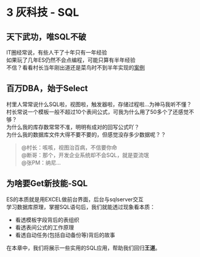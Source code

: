 # 3 灰科技 - SQL
## 天下武功，唯SQL不破
IT圈经常说，有些人干了十年只有一年经验  
如果玩了几年ES仍然不会点编程，可能只算有半年经验  
不信？看看村长当年刚出道还是菜鸟时不到半年实现的[案例](http://www.qinzhe.com/chinese/case/nbfbdc.htm)

## 百万DBA，始于Select
村里人常常说什么SQL啦，视图啦，触发器啦，存储过程啦...为神马我听不懂？  
村长常说一个模板一般不超过10个表间公式，可我为什么用了50多个了还感觉不够？  
为什么我的库存数常常不准，明明有成对的回写公式吖？  
为什么我的数据库文件大得不要不要的，但感觉没存多少数据呢？？

>@村长：咳咳，视图治百病，不信要你命  
>@断哥：那个，开发企业系统却不会SQL，就是耍流氓  
>@张PM：纳尼...

## 为啥要Get新技能-SQL
ES的本质就是用EXCEL做前台界面，后台与sqlserver交互  
学习数据库原理，掌握SQL语句后，我们就能透过现象看本质：
 - 看透模板字段背后的表组织
 - 看透表间公式的工作原理
 - 看透自动任务(包括自动备份等)背后的故事

在本章中，我们将展示一些实用的SQL应用，帮助我们回归**王道**。
